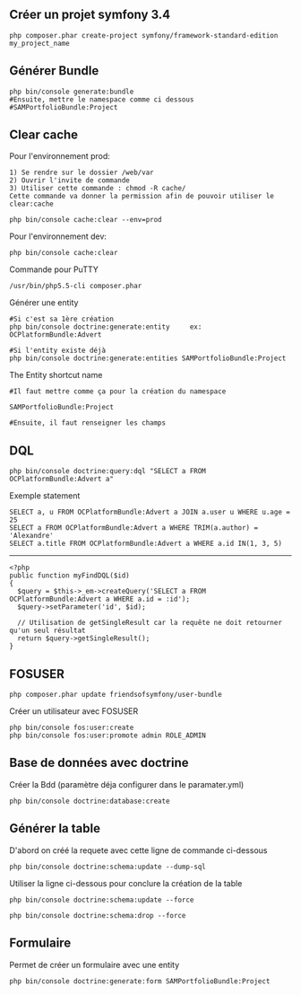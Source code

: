 Créer un projet symfony 3.4
---
    php composer.phar create-project symfony/framework-standard-edition my_project_name
    
Générer Bundle
---
    php bin/console generate:bundle
    #Ensuite, mettre le namespace comme ci dessous
    #SAMPortfolioBundle:Project

Clear cache
---

Pour l'environnement prod:
    
    1) Se rendre sur le dossier /web/var
    2) Ouvrir l'invite de commande
    3) Utiliser cette commande : chmod -R cache/
    Cette commande va donner la permission afin de pouvoir utiliser le clear:cache
    
    php bin/console cache:clear --env=prod
    
Pour l'environnement dev:

    php bin/console cache:clear
    
Commande pour PuTTY

    /usr/bin/php5.5-cli composer.phar
    
Générer une entity

    #Si c'est sa 1ère création
    php bin/console doctrine:generate:entity     ex: OCPlatformBundle:Advert
    
    #Si l'entity existe déjà
    php bin/console doctrine:generate:entities SAMPortfolioBundle:Project
    
The Entity shortcut name
    
    #Il faut mettre comme ça pour la création du namespace
    
    SAMPortfolioBundle:Project
    
    #Ensuite, il faut renseigner les champs    
    
DQL
--
    php bin/console doctrine:query:dql "SELECT a FROM OCPlatformBundle:Advert a"
    
Exemple statement
    
    SELECT a, u FROM OCPlatformBundle:Advert a JOIN a.user u WHERE u.age = 25
    SELECT a FROM OCPlatformBundle:Advert a WHERE TRIM(a.author) = 'Alexandre'
    SELECT a.title FROM OCPlatformBundle:Advert a WHERE a.id IN(1, 3, 5)
---
    <?php
    public function myFindDQL($id)
    {
      $query = $this->_em->createQuery('SELECT a FROM OCPlatformBundle:Advert a WHERE a.id = :id');
      $query->setParameter('id', $id);
      
      // Utilisation de getSingleResult car la requête ne doit retourner qu'un seul résultat
      return $query->getSingleResult();
    }
    
FOSUSER
--
    php composer.phar update friendsofsymfony/user-bundle
    
Créer un utilisateur avec FOSUSER
    
    php bin/console fos:user:create
    php bin/console fos:user:promote admin ROLE_ADMIN

Base de données avec doctrine
---
Créer la Bdd (paramètre déja configurer dans le paramater.yml)

    php bin/console doctrine:database:create
    
Générer la table
--
D'abord on créé la requete avec cette ligne de commande ci-dessous

    php bin/console doctrine:schema:update --dump-sql    
    
Utiliser la ligne ci-dessous pour conclure la création de la table

    
    php bin/console doctrine:schema:update --force
    
    php bin/console doctrine:schema:drop --force
Formulaire
--
Permet de créer un formulaire avec une entity

    php bin/console doctrine:generate:form SAMPortfolioBundle:Project
    
